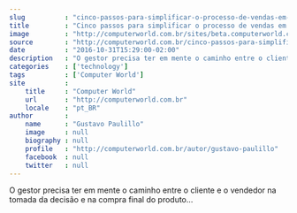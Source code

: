 ```yaml
---
slug          : "cinco-passos-para-simplificar-o-processo-de-vendas-em-sua-empresa"
title         : "Cinco passos para simplificar o processo de vendas em sua empresa"
image         : "http://computerworld.com.br/sites/beta.computerworld.com.br/files/news_articles/labirinto_pacman.jpg"
source        : "http://computerworld.com.br/cinco-passos-para-simplificar-o-processo-de-vendas-em-sua-empresa"
date          : "2016-10-31T15:29:00-02:00"
description   : "O gestor precisa ter em mente o caminho entre o cliente e o vendedor na tomada da decisão e na compra final do produto..."
categories    : ['technology']
tags          : ['Computer World']
site          :
    title     : "Computer World"
    url       : "http://computerworld.com.br"
    locale    : "pt_BR"
author        :
    name      : "Gustavo Paulillo"
    image     : null
    biography : null
    profile   : "http://computerworld.com.br/autor/gustavo-paulillo"
    facebook  : null
    twitter   : null
---
```


O gestor precisa ter em mente o caminho entre o cliente e o vendedor na tomada da decisão e na compra final do produto...
